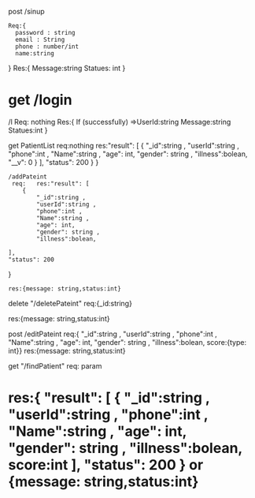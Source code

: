 
post /sinup



    Req:{
      password : string
      email : String
      phone : number/int
      name:string		
}
    Res:{
	Message:string
        Statues: int
}

get /login
=======
/l
Req: nothing
Res:{
If (successfully) =>UserId:string
Message:string
Statues:int
}

get PatientList
    req:nothing
    res:"result": [
        {
            "_id":string ,
            "userId":string ,
            "phone":int ,
            "Name":string ,
            "age": int,
            "gender": string ,
            "illness":bolean,
            "__v": 0
        }
    ],
    "status": 200
}
    }


    /addPateint
     req:   res:"result": [
        {
            "_id":string ,
            "userId":string ,
            "phone":int ,
            "Name":string ,
            "age": int,
            "gender": string ,
            "illness":bolean,
            
    ],
    "status": 200
}

    res:{message: string,status:int}

delete "/deletePateint"
req:{_id:string}


res:{message: string,status:int}

post /editPateint
req:{ "_id":string ,
            "userId":string ,
            "phone":int ,
            "Name":string ,
            "age": int,
            "gender": string ,
            "illness":bolean,
    score:{type: int}}
res:{message: string,status:int}

get "/findPatient"
req: param

res:{ "result": [
        {
            "_id":string ,
            "userId":string ,
            "phone":int ,
            "Name":string ,
            "age": int,
            "gender": string ,
            "illness":bolean,
            score:int
    ],
    "status": 200
}
    or
    {message: string,status:int}
=======


